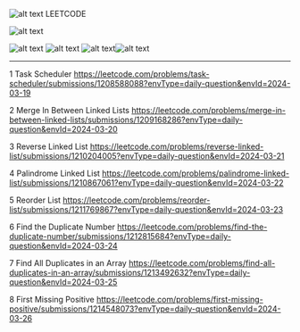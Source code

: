 




                                      
                                                       
![alt text](https://github.com/rishisoni90/Coding-Problems/assets/55064658/c48ddd82-af6b-4d40-935c-731ef5807127)  LEETCODE


                             





![alt text](https://github.com/rishisoni90/Coding-Problems/assets/55064658/70ff4d35-e6b2-4119-b33d-675d0009c4a9)
 

![alt text](https://github.com/rishisoni90/Coding-Problems/assets/55064658/cdb23e2a-4165-4951-ab26-7db1b7e030f0) ![alt text](https://github.com/rishisoni90/Coding-Problems/assets/55064658/3777e388-1ed0-483f-b37a-0e4d41acd1ee)
![alt text](https://github.com/rishisoni90/Coding-Problems/assets/55064658/bc58d285-e478-471f-8120-b8f4406ea8c2)![alt text](https://github.com/rishisoni90/Coding-Problems/assets/55064658/febc75fe-cb74-4faa-a71b-04e88ae9ade9)





*********************************************************************************************************************************************************************************************


                               
 1 Task Scheduler                            https://leetcode.com/problems/task-scheduler/submissions/1208588088?envType=daily-question&envId=2024-03-19

 2 Merge In Between Linked Lists             https://leetcode.com/problems/merge-in-between-linked-lists/submissions/1209168286?envType=daily-question&envId=2024-03-20

 3 Reverse Linked List                       https://leetcode.com/problems/reverse-linked-list/submissions/1210204005?envType=daily-question&envId=2024-03-21

 4  Palindrome Linked List                   https://leetcode.com/problems/palindrome-linked-list/submissions/1210867061?envType=daily-question&envId=2024-03-22

5  Reorder List                              https://leetcode.com/problems/reorder-list/submissions/1211769867?envType=daily-question&envId=2024-03-23

6 Find the Duplicate Number                  https://leetcode.com/problems/find-the-duplicate-number/submissions/1212815684?envType=daily-question&envId=2024-03-24

7 Find All Duplicates in an Array           https://leetcode.com/problems/find-all-duplicates-in-an-array/submissions/1213492632?envType=daily-question&envId=2024-03-25

8 First Missing Positive                    https://leetcode.com/problems/first-missing-positive/submissions/1214548073?envType=daily-question&envId=2024-03-26
